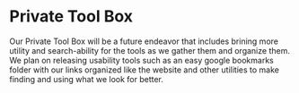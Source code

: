 # Private Tool Box

Our Private Tool Box will be a future endeavor that includes brining more utility and search-ability for the tools as we gather them and organize them. We plan on releasing usability tools such as an easy google bookmarks folder with our links organized like the website and other utilities to make finding and using what we look for better.

